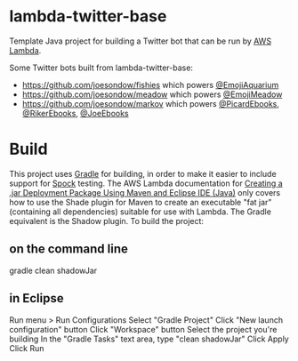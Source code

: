 # lambda-twitter-base
Template Java project for building a Twitter bot that can be run by [AWS Lambda](https://aws.amazon.com/lambda/).

Some Twitter bots built from lambda-twitter-base:
- https://github.com/joesondow/fishies which powers [@EmojiAquarium](https://twitter.com/EmojiAquarium)
- https://github.com/joesondow/meadow which powers [@EmojiMeadow](https://twitter.com/EmojiMeadow)
- https://github.com/joesondow/markov which powers [@PicardEbooks](https://twitter.com/PicardEbooks), [@RikerEbooks](https://twitter.com/RikerEbooks), [@JoeEbooks](https://twitter.com/JoeEbooks)


# Build

This project uses [Gradle](https://gradle.org/) for building, in order to make it easier to include support for [Spock](http://spockframework.org/) testing. The AWS Lambda documentation for [Creating a .jar Deployment Package Using Maven and Eclipse IDE (Java)](https://docs.aws.amazon.com/lambda/latest/dg/java-create-jar-pkg-maven-and-eclipse.html) only covers how to use the Shade plugin for Maven to create an executable "fat jar" (containing all dependencies) suitable for use with Lambda. The Gradle equivalent is the Shadow plugin. To build the project:

## on the command line

gradle clean shadowJar

## in Eclipse

Run menu > Run Configurations
Select "Gradle Project"
Click "New launch configuration" button
Click "Workspace" button
Select the project you're building
In the "Gradle Tasks" text area, type "clean shadowJar"
Click Apply
Click Run
